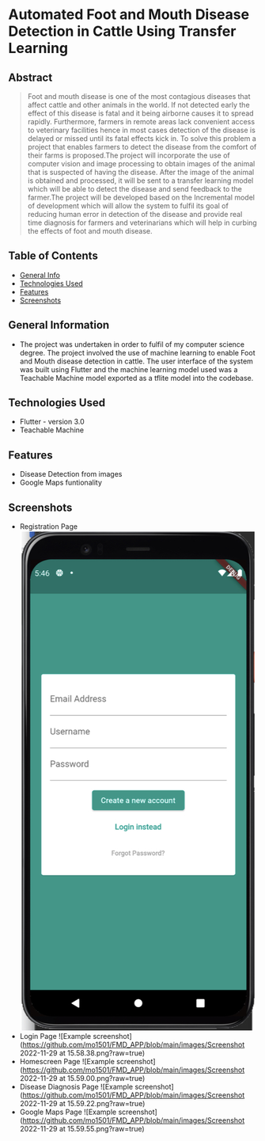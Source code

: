# Automated Foot and Mouth Disease Detection in Cattle Using Transfer Learning
## Abstract
> Foot and mouth disease is one of the most contagious diseases that affect cattle and other animals in the world. If not detected early the effect of this disease is fatal and it being airborne causes it to spread rapidly. Furthermore, farmers in remote areas lack convenient access to veterinary facilities hence in most cases detection of the disease is delayed or missed until its fatal effects kick in. To solve this problem a project that enables farmers to detect the disease from the comfort of their farms is proposed.The project will incorporate the use of computer vision and image processing to obtain images of the animal that is suspected of having the disease. After the image of the animal is obtained and processed, it will be sent to a transfer learning model which will be able to detect the disease and send feedback to the farmer.The project will be developed based on the Incremental model of development which will allow the system to fulfil its goal of reducing human error in detection of the disease and provide real time diagnosis for farmers and veterinarians which will help in curbing the effects of foot and mouth disease.


## Table of Contents
* [General Info](#general-information)
* [Technologies Used](#technologies-used)
* [Features](#features)
* [Screenshots](#screenshots)



## General Information
- The project was undertaken in order to fulfil of my computer science degree. The project involved the use of machine learning to enable Foot and Mouth disease detection in cattle. The user interface of the system was built using Flutter and the machine learning model used was a Teachable Machine model exported as a tflite model into the codebase.



## Technologies Used
- Flutter - version 3.0
- Teachable Machine


## Features

- Disease Detection from images
- Google Maps funtionality



## Screenshots
- Registration Page
![Homescreen screenshot](https://github.com/mo1501/FMD_APP/blob/main/images/Screenshot%202022-11-29%20at%2015.57.45.png?raw=true)
- Login Page
![Example screenshot](https://github.com/mo1501/FMD_APP/blob/main/images/Screenshot 2022-11-29 at 15.58.38.png?raw=true)
- Homescreen Page
![Example screenshot](https://github.com/mo1501/FMD_APP/blob/main/images/Screenshot 2022-11-29 at 15.59.00.png?raw=true)
- Disease Diagnosis Page
![Example screenshot](https://github.com/mo1501/FMD_APP/blob/main/images/Screenshot 2022-11-29 at 15.59.22.png?raw=true)
- Google Maps Page
![Example screenshot](https://github.com/mo1501/FMD_APP/blob/main/images/Screenshot 2022-11-29 at 15.59.55.png?raw=true)
<!-- If you have screenshots you'd like to share, include them here. -->


